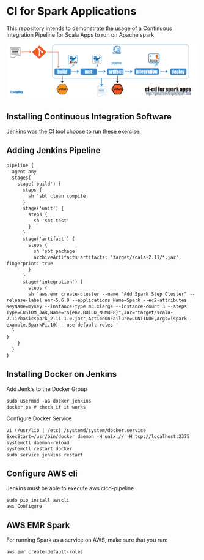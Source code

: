 # CI for Spark Applications

This repository intends to demonstrate the usage of a
Continuous Integration Pipeline for Scala Apps to run on Apache spark

![Continuous Integration](diagrams/cicd-pipeline.png)

## Installing Continuous Integration Software

Jenkins was the CI tool choose to run these exercise.


## Adding Jenkins Pipeline

```
pipeline {
  agent any
  stages{
    stage('build') {
      steps {
        sh 'sbt clean compile'
      }
      stage('unit') {
        steps {
          sh 'sbt test'
        }
      }
      stage('artifact') {
        steps {
          sh 'sbt package'
          archiveArtifacts artifacts: 'target/scala-2.11/*.jar', fingerprint: true
        }
      }
      stage('integration') {
        steps {
        sh 'aws emr create-cluster --name "Add Spark Step Cluster" --release-label emr-5.6.0 --applications Name=Spark --ec2-attributes KeyName=myKey --instance-type m3.xlarge --instance-count 3 --steps Type=CUSTOM_JAR,Name="${env.BUILD_NUMBER}",Jar="target/scala-2.11/basicspark_2.11-1.0.jar",ActionOnFailure=CONTINUE,Args=[spark-example,SparkPi,10] --use-default-roles '
  }
}
    }
  }
}
```


## Installing Docker on Jenkins

Add Jenkis to the Docker Group
```
sudo usermod -aG docker jenkins
docker ps # check if it works
```

Configure Docker Service
```
vi (/usr/lib | /etc) /systemd/system/docker.service
ExecStart=/usr/bin/docker daemon -H unix:// -H tcp://localhost:2375
systemctl daemon-reload
systemctl restart docker
sudo service jenkins restart
```

## Configure AWS cli

Jenkins must be able to execute aws cicd-pipeline

```
sudo pip install awscli
aws Configure
```

## AWS EMR Spark

For running Spark as a service on AWS, make sure that you run:

```
aws emr create-default-roles
```
